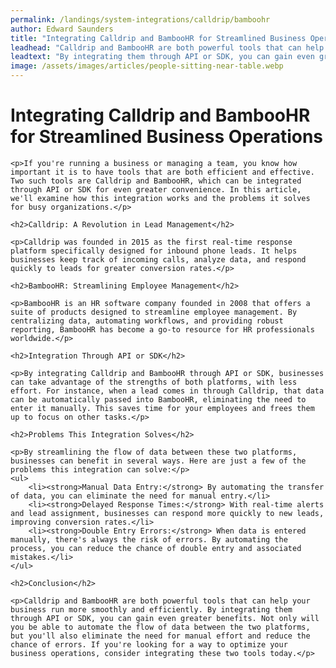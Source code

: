 ```yaml
---
permalink: /landings/system-integrations/calldrip/bamboohr
author: Edward Saunders
title: "Integrating Calldrip and BambooHR for Streamlined Business Operations"
leadhead: "Calldrip and BambooHR are both powerful tools that can help your business run more smoothly and efficiently"
leadtext: "By integrating them through API or SDK, you can gain even greater benefits. Not only will you be able to automate the flow of data between the two platforms, but you'll also eliminate the need for manual effort and reduce the chance of errors. If you're looking for a way to optimize your business operations, consider integrating these two tools today."
image: /assets/images/articles/people-sitting-near-table.webp
---
```

<div class="arttext">	<h1>Integrating Calldrip and BambooHR for Streamlined Business Operations</h1>

	<p>If you're running a business or managing a team, you know how important it is to have tools that are both efficient and effective. Two such tools are Calldrip and BambooHR, which can be integrated through API or SDK for even greater convenience. In this article, we'll examine how this integration works and the problems it solves for busy organizations.</p>

	<h2>Calldrip: A Revolution in Lead Management</h2>

	<p>Calldrip was founded in 2015 as the first real-time response platform specifically designed for inbound phone leads. It helps businesses keep track of incoming calls, analyze data, and respond quickly to leads for greater conversion rates.</p>

	<h2>BambooHR: Streamlining Employee Management</h2>

	<p>BambooHR is an HR software company founded in 2008 that offers a suite of products designed to streamline employee management. By centralizing data, automating workflows, and providing robust reporting, BambooHR has become a go-to resource for HR professionals worldwide.</p>

	<h2>Integration Through API or SDK</h2>

	<p>By integrating Calldrip and BambooHR through API or SDK, businesses can take advantage of the strengths of both platforms, with less effort. For instance, when a lead comes in through Calldrip, that data can be automatically passed into BambooHR, eliminating the need to enter it manually. This saves time for your employees and frees them up to focus on other tasks.</p>

	<h2>Problems This Integration Solves</h2>

	<p>By streamlining the flow of data between these two platforms, businesses can benefit in several ways. Here are just a few of the problems this integration can solve:</p>
	<ul>
		<li><strong>Manual Data Entry:</strong> By automating the transfer of data, you can eliminate the need for manual entry.</li>
		<li><strong>Delayed Response Times:</strong> With real-time alerts and lead assignment, businesses can respond more quickly to new leads, improving conversion rates.</li>
		<li><strong>Double Entry Errors:</strong> When data is entered manually, there's always the risk of errors. By automating the process, you can reduce the chance of double entry and associated mistakes.</li>
	</ul>

	<h2>Conclusion</h2>

	<p>Calldrip and BambooHR are both powerful tools that can help your business run more smoothly and efficiently. By integrating them through API or SDK, you can gain even greater benefits. Not only will you be able to automate the flow of data between the two platforms, but you'll also eliminate the need for manual effort and reduce the chance of errors. If you're looking for a way to optimize your business operations, consider integrating these two tools today.</p>
</div>